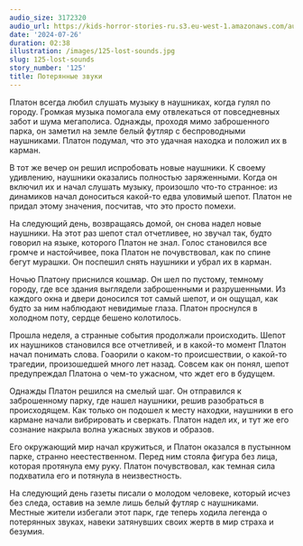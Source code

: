 ```yaml
---
audio_size: 3172320
audio_url: https://kids-horror-stories-ru.s3.eu-west-1.amazonaws.com/audio/125-lost-sounds.mp3
date: '2024-07-26'
duration: 02:38
illustration: /images/125-lost-sounds.jpg
slug: 125-lost-sounds
story_number: '125'
title: Потерянные звуки
---
```


Платон всегда любил слушать музыку в наушниках, когда гулял по городу. Громкая музыка помогала ему отвлекаться от повседневных забот и шума мегаполиса. Однажды, проходя мимо заброшенного парка, он заметил на земле белый футляр с беспроводными наушниками. Платон подумал, что это удачная находка и положил их в карман.

В тот же вечер он решил испробовать новые наушники. К своему удивлению, наушники оказались полностью заряженными. Когда он включил их и начал слушать музыку, произошло что-то странное: из динамиков начал доноситься какой-то едва уловимый шепот. Платон не придал этому значения, посчитав, что это просто помехи.

На следующий день, возвращаясь домой, он снова надел новые наушники. На этот раз шепот стал отчетливее, но звучал так, будто говорил на языке, которого Платон не знал. Голос становился все громче и настойчивее, пока Платон не почувствовал, как по спине бегут мурашки. Он поспешил снять наушники и убрал их в карман.

Ночью Платону приснился кошмар. Он шел по пустому, темному городу, где все здания выглядели заброшенными и разрушенными. Из каждого окна и двери доносился тот самый шепот, и он ощущал, как будто за ним наблюдают невидимые глаза. Платон проснулся в холодном поту, сердце бешено колотилось.

Прошла неделя, а странные события продолжали происходить. Шепот их наушников становился все отчетливей, и в какой-то момент Платон начал понимать слова. Гоаорили о каком-то происшествии, о какой-то трагедии, произошедшей много лет назад. Совсем как он понял, шепот предупреждал Платона о чем-то ужасном, что ждет его в будущем.

Однажды Платон решился на смелый шаг. Он отправился к заброшенному парку, где нашел наушники, решив разобраться в происходящем. Как только он подошел к месту находки, наушники в его кармане начали вибрировать и сверкать. Платон надел их, и тут же его сознание накрыла волна ужасных звуков и образов.

Его окружающий мир начал кружиться, и Платон оказался в пустынном парке, странно неестественном. Перед ним стояла фигура без лица, которая протянула ему руку. Платон почувствовал, как темная сила подхватила его и потянула в неизвестность.

На следующий день газеты писали о молодом человеке, который исчез без следа, оставив на земле лишь белый футляр с наушниками. Местные жители избегали этот парк, где теперь ходила легенда о потерянных звуках, навеки затянувших своих жертв в мир страха и безумия.